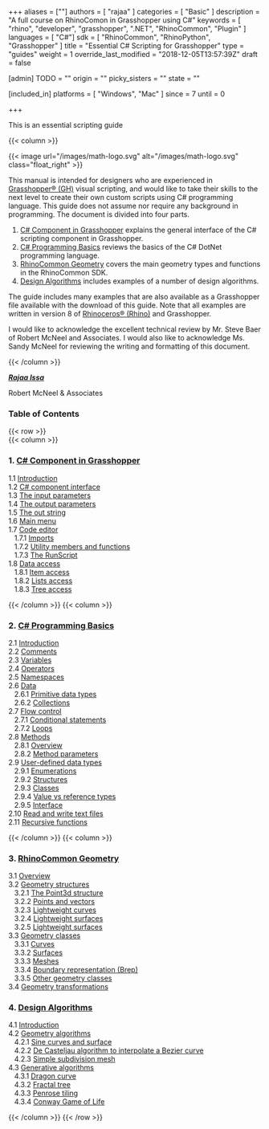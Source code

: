 +++
aliases = [""]
authors = [ "rajaa" ]
categories = [ "Basic" ]
description = "A full course on RhinoComon in Grasshopper using C#"
keywords = [ "rhino", "developer", "grasshopper", ".NET", "RhinoCommon", "Plugin"  ]
languages = [ "C#"]
sdk = [ "RhinoCommon", "RhinoPython", "Grasshopper" ]
title = "Essential C# Scripting for Grasshopper"
type = "guides"
weight = 1
override_last_modified = "2018-12-05T13:57:39Z"
draft = false

[admin]
TODO = ""
origin = ""
picky_sisters = ""
state = ""

[included_in]
platforms = [ "Windows", "Mac" ]
since = 7
until = 0

+++

This is an essential scripting guide

<div class="row">
<div class="col-12" markdown="1">   


</div>
{{< column >}}  

{{< image url="/images/math-logo.svg" alt="/images/math-logo.svg" class="float_right" >}}

This manual is intended for designers who are experienced in [Grasshopper® (GH)](www.grasshopper3d.com) visual scripting, and would like to take their skills to the next level to create their own custom scripts using C# programming language. This guide does not assume nor require any background in programming. The document is divided into four parts. 

1. [C# Component in Grasshopper](/guides/grasshopper/csharp-essentials/1-grasshopper-csharp-component/) explains the general interface of the C# scripting component in Grasshopper. 
1. [C# Programming Basics](/guides/grasshopper/csharp-essentials/2-csharp-basics/) reviews the basics of the C# DotNet programming language. 
1. [RhinoCommon Geometry](/guides/grasshopper/csharp-essentials/3-rhinocommon-geometry/) covers the main geometry types and functions in the RhinoCommon SDK. 
1. [Design Algorithms](/guides/grasshopper/csharp-essentials/4-design-algorithms/) includes examples of a number of design algorithms. 

The guide includes many examples that are also available as a Grasshopper file available with the download of this guide. Note that all examples are written in version 8 of [Rhinoceros® (Rhino)](www.rhino3d.com) and Grasshopper.

I would like to acknowledge the excellent technical review by Mr. Steve Baer of Robert McNeel and Associates. I would also like to acknowledge Ms. Sandy McNeel for reviewing the writing and formatting of this document.

{{< /column >}}  
</div>  

<div class="row">  
<div class="col-md-12" markdown="1">  

***[Rajaa Issa](https://discourse.mcneel.com/u/rajaa/activity)***

Robert McNeel & Associates

### Table of Contents  

</div>  
</div>  

{{< row >}}  
{{< column >}}  

### 1. [C# Component in Grasshopper](/guides/grasshopper/csharp-essentials/1-grasshopper-csharp-component/)
   1.1 [Introduction](/guides/grasshopper/csharp-essentials/1-grasshopper-csharp-component/#11-introduction)  
   1.2 [C# component interface](/guides/grasshopper/csharp-essentials/1-grasshopper-csharp-component/#12-c-component-interface)  
   1.3 [The input parameters](/guides/grasshopper/csharp-essentials/1-grasshopper-csharp-component/#13-the-input-parameters)  
   1.4 [The output parameters](/guides/grasshopper/csharp-essentials/1-grasshopper-csharp-component/#14-the-output-parameters)  
   1.5 [The out string](/guides/grasshopper/csharp-essentials/1-grasshopper-csharp-component/#15-the-out-string)  
   1.6 [Main menu](/guides/grasshopper/csharp-essentials/1-grasshopper-csharp-component/#16-main-menu)  
   1.7 [Code editor](/guides/grasshopper/csharp-essentials/1-grasshopper-csharp-component/#17-code-editor)  
&nbsp;&nbsp; 1.7.1 [Imports](/guides/grasshopper/csharp-essentials/1-grasshopper-csharp-component/#171-imports)  
&nbsp;&nbsp; 1.7.2 [Utility members and functions](/guides/grasshopper/csharp-essentials/1-grasshopper-csharp-component/#172-utility-members--functions)  
&nbsp;&nbsp; 1.7.3 [The RunScript](/guides/grasshopper/csharp-essentials/1-grasshopper-csharp-component/#173-the-runscript)  
   1.8 [Data access](/guides/grasshopper/csharp-essentials/1-grasshopper-csharp-component/#18-data-access)  
&nbsp;&nbsp; 1.8.1 [Item access](/guides/grasshopper/csharp-essentials/1-grasshopper-csharp-component/#181-item-access)  
&nbsp;&nbsp; 1.8.2 [Lists access](/guides/grasshopper/csharp-essentials/1-grasshopper-csharp-component/#182-list-access)  
&nbsp;&nbsp; 1.8.3 [Tree access](/guides/grasshopper/csharp-essentials/1-grasshopper-csharp-component/#183-tree-access)  

{{< /column >}}
{{< column >}} 

### 2. [C# Programming Basics](/guides/grasshopper/csharp-essentials/2-csharp-basics/)
   2.1 [Introduction](/guides/grasshopper/csharp-essentials/2-csharp-basics/#21-introduction)  
   2.2 [Comments](/guides/grasshopper/csharp-essentials/2-csharp-basics/#22-comments)  
   2.3 [Variables](/guides/grasshopper/csharp-essentials/2-csharp-basics/#23-variables)  
   2.4 [Operators](/guides/grasshopper/csharp-essentials/2-csharp-basics/#24-operators)  
   2.5 [Namespaces](/guides/grasshopper/csharp-essentials/2-csharp-basics/#25-namespaces)  
   2.6 [Data](/guides/grasshopper/csharp-essentials/2-csharp-basics/#26-data)  
&nbsp;&nbsp; 2.6.1 [Primitive data types](/guides/grasshopper/csharp-essentials/2-csharp-basics/#261-primitive-data-types)  
&nbsp;&nbsp; 2.6.2 [Collections](/guides/grasshopper/csharp-essentials/2-csharp-basics/#262-collections)  
   2.7 [Flow control](/guides/grasshopper/csharp-essentials/2-csharp-basics/#27-flow-control)  
&nbsp;&nbsp; 2.7.1 [Conditional statements](/guides/grasshopper/csharp-essentials/2-csharp-basics/#271-conditional-statements)  
&nbsp;&nbsp; 2.7.2 [Loops](/guides/grasshopper/csharp-essentials/2-csharp-basics/#272-loops)  
   2.8 [Methods](/guides/grasshopper/csharp-essentials/2-csharp-basics/#28-methods)  
&nbsp;&nbsp; 2.8.1 [Overview](/guides/grasshopper/csharp-essentials/2-csharp-basics/#281-overview)  
&nbsp;&nbsp; 2.8.2 [Method parameters](/guides/grasshopper/csharp-essentials/2-csharp-basics/#282-method-parameters)  
   2.9 [User-defined data types](/guides/grasshopper/csharp-essentials/2-csharp-basics/#29-user-defined-data-types)  
&nbsp;&nbsp; 2.9.1 [Enumerations](/guides/grasshopper/csharp-essentials/2-csharp-basics/#291-enumerations)  
&nbsp;&nbsp; 2.9.2 [Structures](/guides/grasshopper/csharp-essentials/2-csharp-basics/#292-structures)  
&nbsp;&nbsp; 2.9.3 [Classes](/guides/grasshopper/csharp-essentials/2-csharp-basics/#293-classes)  
&nbsp;&nbsp; 2.9.4 [Value vs reference types](/guides/grasshopper/csharp-essentials/2-csharp-basics/#294-value-vs-reference-types)  
&nbsp;&nbsp; 2.9.5 [Interface](/guides/grasshopper/csharp-essentials/2-csharp-basics/#295-interface)  
   2.10 [Read and write text files](/guides/grasshopper/csharp-essentials/2-csharp-basics/#210--read--write-text-files)  
   2.11 [Recursive functions](/guides/grasshopper/csharp-essentials/2-csharp-basics/#211-recursive-functions)  

{{< /column >}}
{{< column >}} 


### 3. [RhinoCommon Geometry](/guides/grasshopper/csharp-essentials/3-rhinocommon-geometry/)

   3.1 [Overview](/guides/grasshopper/csharp-essentials/3-rhinocommon-geometry/#31-overview)  
   3.2 [Geometry structures](/guides/grasshopper/csharp-essentials/3-rhinocommon-geometry/#32-geometry-structures)  
&nbsp;&nbsp; 3.2.1 [The Point3d structure](/guides/grasshopper/csharp-essentials/3-rhinocommon-geometry/#321-the-point3d-structure)  
&nbsp;&nbsp; 3.2.2 [Points and vectors](/guides/grasshopper/csharp-essentials/3-rhinocommon-geometry/#322-points--vectors)  
&nbsp;&nbsp; 3.2.3 [Lightweight curves](/guides/grasshopper/csharp-essentials/3-rhinocommon-geometry/#323-lightweight-curves)  
&nbsp;&nbsp; 3.2.4 [Lightweight surfaces](/guides/grasshopper/csharp-essentials/3-rhinocommon-geometry/#324-lightweight-surfaces)  
&nbsp;&nbsp; 3.2.5 [Lightweight surfaces](/guides/grasshopper/csharp-essentials/3-rhinocommon-geometry/#325-other-geometry-structures)  
   3.3 [Geometry classes](/guides/grasshopper/csharp-essentials/3-rhinocommon-geometry/#33-geometry-classes)  
&nbsp;&nbsp; 3.3.1 [Curves](/guides/grasshopper/csharp-essentials/3-rhinocommon-geometry/#331-curves)  
&nbsp;&nbsp; 3.3.2 [Surfaces](/guides/grasshopper/csharp-essentials/3-rhinocommon-geometry/#332-surfaces)  
&nbsp;&nbsp; 3.3.3 [Meshes](/guides/grasshopper/csharp-essentials/3-rhinocommon-geometry/#333-meshes)  
&nbsp;&nbsp; 3.3.4 [Boundary representation (Brep)](/guides/grasshopper/csharp-essentials/3-rhinocommon-geometry/#334-boundary-representation-brep)  
&nbsp;&nbsp; 3.3.5 [Other geometry classes](/guides/grasshopper/csharp-essentials/3-rhinocommon-geometry/#335-other-geometry-classes)  
   3.4 [Geometry transformations](/guides/grasshopper/csharp-essentials/3-rhinocommon-geometry/#34-geometry-transformations)  

### 4. [Design Algorithms](/guides/grasshopper/csharp-essentials/4-design-algorithms/)

   4.1 [Introduction](/guides/grasshopper/csharp-essentials/4-design-algorithms/#41-introduction)  
   4.2 [Geometry algorithms](/guides/grasshopper/csharp-essentials/4-design-algorithms/#42-geometry-algorithms)  
&nbsp;&nbsp; 4.2.1 [Sine curves and surface](/guides/grasshopper/csharp-essentials/4-design-algorithms/#421-sine-curves-and-surface)  
&nbsp;&nbsp; 4.2.2 [De Casteljau algorithm to interpolate a Bezier curve](/guides/grasshopper/csharp-essentials/4-design-algorithms/#421-sine-curves-and-surface)  
&nbsp;&nbsp; 4.2.3 [Simple subdivision mesh](/guides/grasshopper/csharp-essentials/4-design-algorithms/#422-de-casteljau-algorithm-to-interpolate-a-bezier-curve)  
   4.3 [Generative algorithms](/guides/grasshopper/csharp-essentials/4-design-algorithms/#43-generative-algorithms)  
&nbsp;&nbsp; 4.3.1 [Dragon curve](/guides/grasshopper/csharp-essentials/4-design-algorithms/#431-dragon-curve)  
&nbsp;&nbsp; 4.3.2 [Fractal tree](/guides/grasshopper/csharp-essentials/4-design-algorithms/#432-fractal-tree)  
&nbsp;&nbsp; 4.3.3 [Penrose tiling](/guides/grasshopper/csharp-essentials/4-design-algorithms/#433-penrose-tiling)  
&nbsp;&nbsp; 4.3.4 [Conway Game of Life](/guides/grasshopper/csharp-essentials/4-design-algorithms/#434-conway-game-of-life)  

{{< /column >}}
{{< /row >}}
